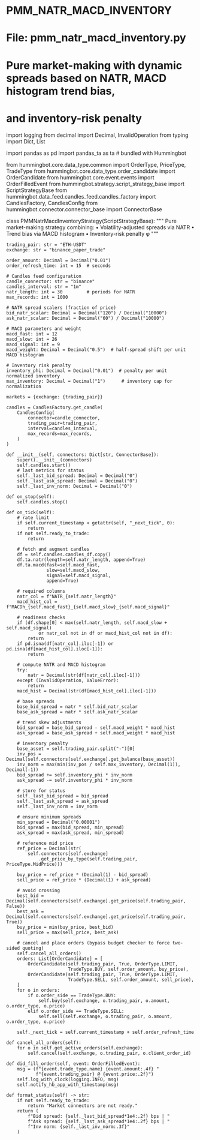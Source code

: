 # PMM_NATR_MACD_INVENTORY
# File: pmm_natr_macd_inventory.py
# Pure market-making with dynamic spreads based on NATR, MACD histogram trend bias,
# and inventory-risk penalty

import logging
from decimal import Decimal, InvalidOperation
from typing import Dict, List

import pandas as pd
import pandas_ta as ta  # bundled with Hummingbot

from hummingbot.core.data_type.common import OrderType, PriceType, TradeType
from hummingbot.core.data_type.order_candidate import OrderCandidate
from hummingbot.core.event.events import OrderFilledEvent
from hummingbot.strategy.script_strategy_base import ScriptStrategyBase
from hummingbot.data_feed.candles_feed.candles_factory import CandlesFactory, CandlesConfig
from hummingbot.connector.connector_base import ConnectorBase


class PMMNatrMacdInventoryStrategy(ScriptStrategyBase):
    """
    Pure market-making strategy combining:
      • Volatility-adjusted spreads via NATR
      • Trend bias via MACD histogram
      • Inventory-risk penalty φ
    """

    trading_pair: str = "ETH-USDT"
    exchange: str = "binance_paper_trade"

    order_amount: Decimal = Decimal("0.01")
    order_refresh_time: int = 15  # seconds

    # Candles feed configuration
    candle_connector: str = "binance"
    candles_interval: str = "1m"
    natr_length: int = 30         # periods for NATR
    max_records: int = 1000

    # NATR spread scalers (fraction of price)
    bid_natr_scalar: Decimal = Decimal("120") / Decimal("10000")
    ask_natr_scalar: Decimal = Decimal("60") / Decimal("10000")

    # MACD parameters and weight
    macd_fast: int = 12
    macd_slow: int = 26
    macd_signal: int = 9
    macd_weight: Decimal = Decimal("0.5")  # half-spread shift per unit MACD histogram

    # Inventory risk penalty
    inventory_phi: Decimal = Decimal("0.01")  # penalty per unit normalized inventory
    max_inventory: Decimal = Decimal("1")      # inventory cap for normalization

    markets = {exchange: {trading_pair}}

    candles = CandlesFactory.get_candle(
        CandlesConfig(
            connector=candle_connector,
            trading_pair=trading_pair,
            interval=candles_interval,
            max_records=max_records,
        )
    )

    def __init__(self, connectors: Dict[str, ConnectorBase]):
        super().__init__(connectors)
        self.candles.start()
        # last metrics for status
        self._last_bid_spread: Decimal = Decimal("0")
        self._last_ask_spread: Decimal = Decimal("0")
        self._last_inv_norm: Decimal = Decimal("0")

    def on_stop(self):
        self.candles.stop()

    def on_tick(self):
        # rate limit
        if self.current_timestamp < getattr(self, "_next_tick", 0):
            return
        if not self.ready_to_trade:
            return

        # fetch and augment candles
        df = self.candles.candles_df.copy()
        df.ta.natr(length=self.natr_length, append=True)
        df.ta.macd(fast=self.macd_fast,
                   slow=self.macd_slow,
                   signal=self.macd_signal,
                   append=True)

        # required columns
        natr_col = f"NATR_{self.natr_length}"
        macd_hist_col = f"MACDh_{self.macd_fast}_{self.macd_slow}_{self.macd_signal}"

        # readiness checks
        if (df.shape[0] < max(self.natr_length, self.macd_slow + self.macd_signal)
                or natr_col not in df or macd_hist_col not in df):
            return
        if pd.isna(df[natr_col].iloc[-1]) or pd.isna(df[macd_hist_col].iloc[-1]):
            return

        # compute NATR and MACD histogram
        try:
            natr = Decimal(str(df[natr_col].iloc[-1]))
        except (InvalidOperation, ValueError):
            return
        macd_hist = Decimal(str(df[macd_hist_col].iloc[-1]))

        # base spreads
        base_bid_spread = natr * self.bid_natr_scalar
        base_ask_spread = natr * self.ask_natr_scalar

        # trend skew adjustments
        bid_spread = base_bid_spread - self.macd_weight * macd_hist
        ask_spread = base_ask_spread + self.macd_weight * macd_hist

        # inventory penalty
        base_asset = self.trading_pair.split("-")[0]
        inv_pos = Decimal(self.connectors[self.exchange].get_balance(base_asset))
        inv_norm = max(min(inv_pos / self.max_inventory, Decimal(1)), Decimal(-1))
        bid_spread += self.inventory_phi * inv_norm
        ask_spread -= self.inventory_phi * inv_norm

        # store for status
        self._last_bid_spread = bid_spread
        self._last_ask_spread = ask_spread
        self._last_inv_norm = inv_norm

        # ensure minimum spreads
        min_spread = Decimal("0.00001")
        bid_spread = max(bid_spread, min_spread)
        ask_spread = max(ask_spread, min_spread)

        # reference mid price
        ref_price = Decimal(str(
            self.connectors[self.exchange]
                .get_price_by_type(self.trading_pair, PriceType.MidPrice)))

        buy_price = ref_price * (Decimal(1) - bid_spread)
        sell_price = ref_price * (Decimal(1) + ask_spread)

        # avoid crossing
        best_bid = Decimal(self.connectors[self.exchange].get_price(self.trading_pair, False))
        best_ask = Decimal(self.connectors[self.exchange].get_price(self.trading_pair, True))
        buy_price = min(buy_price, best_bid)
        sell_price = max(sell_price, best_ask)

        # cancel and place orders (bypass budget checker to force two-sided quoting)
        self.cancel_all_orders()
        orders: List[OrderCandidate] = [
            OrderCandidate(self.trading_pair, True, OrderType.LIMIT,
                           TradeType.BUY, self.order_amount, buy_price),
            OrderCandidate(self.trading_pair, True, OrderType.LIMIT,
                           TradeType.SELL, self.order_amount, sell_price),
        ]
        for o in orders:
            if o.order_side == TradeType.BUY:
                self.buy(self.exchange, o.trading_pair, o.amount, o.order_type, o.price)
            elif o.order_side == TradeType.SELL:
                self.sell(self.exchange, o.trading_pair, o.amount, o.order_type, o.price)

        self._next_tick = self.current_timestamp + self.order_refresh_time

    def cancel_all_orders(self):
        for o in self.get_active_orders(self.exchange):
            self.cancel(self.exchange, o.trading_pair, o.client_order_id)

    def did_fill_order(self, event: OrderFilledEvent):
        msg = (f"{event.trade_type.name} {event.amount:.4f} "
               f"{event.trading_pair} @ {event.price:.2f}")
        self.log_with_clock(logging.INFO, msg)
        self.notify_hb_app_with_timestamp(msg)

    def format_status(self) -> str:
        if not self.ready_to_trade:
            return "Market connectors are not ready."
        return (
            f"Bid spread: {self._last_bid_spread*1e4:.2f} bps | "
            f"Ask spread: {self._last_ask_spread*1e4:.2f} bps | "
            f"Inv norm: {self._last_inv_norm:.3f}"
        )
